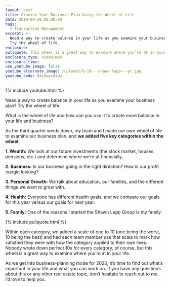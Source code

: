```yaml
---
layout: post
title: Examine Your Business Plan Using the Wheel of Life
date: 2019-09-20 00:00:00
tags:
  - Transaction Management
excerpt: >-
  Need a way to create balance in your life as you examine your business plan?
  Try the wheel of life.
enclosure:
pullquote: This wheel is a great way to examine where you’re at in your life.
enclosure_type: video/mp4
enclosure_time:
use_youtube_image: false
youtube_alternate_image: /uploads/9-19---shawn-lepp---yt.jpg
youtube_code: 04iOwycoidw
---
```


{% include youtube.html %}

Need a way to create balance in your life as you examine your business plan? Try the wheel of life.

What is the wheel of life and how can you use it to create more balance in your life and business?

As the third quarter winds down, my team and I made our own wheel of life to examine our business plan, and **we added five key categories within the wheel:**

**1\. Wealth:** We look at our future investments (the stock market, houses, pensions, etc.) and determine where we’re at financially.

**2\. Business:** Is our business going in the right direction? How is our profit margin looking?

**3\. Personal Growth:** We talk about education, our families, and the different things we want to grow with.

**4\. Health:** Everyone has different health goals, and we compare our goals for this year versus our goals for next year.

**5\. Family:** One of the reasons I started the Shawn Lepp Group is my family.

{% include pullquote.html %}

Within each category, we added a scale of one to 10 (one being the worst, 10 being the best) and had each team member use that scale to mark how satisfied they were with how the category applied to their own lives. Nobody wrote down perfect 10s for every category, of course, but this wheel is a great way to examine where you’re at in your life.

As we get into business-planning mode for 2020, it’s time to find out what’s important in your life and what you can work on. If you have any questions about this or any other real estate topic, don’t hesitate to reach out to me. I’d love to help you.